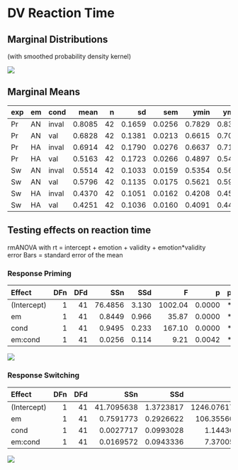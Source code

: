 # DV Reaction Time

## Marginal Distributions
(with smoothed probability density kernel)

![](../../reports/figures/rtDistributions.png)

## Marginal Means

|exp |em |cond  |   mean|  n|     sd|    sem|   ymin|   ymax|
|:---|:--|:-----|------:|--:|------:|------:|------:|------:|
|Pr  |AN |inval | 0.8085| 42| 0.1659| 0.0256| 0.7829| 0.8341|
|Pr  |AN |val   | 0.6828| 42| 0.1381| 0.0213| 0.6615| 0.7041|
|Pr  |HA |inval | 0.6914| 42| 0.1790| 0.0276| 0.6637| 0.7190|
|Pr  |HA |val   | 0.5163| 42| 0.1723| 0.0266| 0.4897| 0.5429|
|Sw  |AN |inval | 0.5514| 42| 0.1033| 0.0159| 0.5354| 0.5673|
|Sw  |AN |val   | 0.5796| 42| 0.1135| 0.0175| 0.5621| 0.5971|
|Sw  |HA |inval | 0.4370| 42| 0.1051| 0.0162| 0.4208| 0.4533|
|Sw  |HA |val   | 0.4251| 42| 0.1036| 0.0160| 0.4091| 0.4410|

## Testing effects on reaction time
rmANOVA with rt = intercept + emotion + validity + emotion*validity  
error Bars = standard error of the mean

### Response Priming
|Effect      | DFn| DFd|     SSn|   SSd|       F|      p|p<.05 |    $\eta^2$|
|:-----------|---:|---:|-------:|-----:|-------:|------:|:-----|------:|
|(Intercept) |   1|  41| 76.4856| 3.130| 1002.04| 0.0000|*     | 0.9451|
|em          |   1|  41|  0.8449| 0.966|   35.87| 0.0000|*     | 0.1598|
|cond        |   1|  41|  0.9495| 0.233|  167.10| 0.0000|*     | 0.1761|
|em:cond     |   1|  41|  0.0256| 0.114|    9.21| 0.0042|*     | 0.0057|

![](../../reports/figures/Rp_interaction_rt.png)

### Response Switching
|Effect      | DFn| DFd|        SSn|       SSd|           F|         p|p<.05 |       $\eta^2$|
|:-----------|---:|---:|----------:|---------:|-----------:|---------:|:-----|---------:|
|(Intercept) |   1|  41| 41.7095638| 1.3723817| 1246.076175| 0.0000|*     | 0.9573|
|em          |   1|  41|  0.7591773| 0.2926622|  106.355605| 0.0000|*     | 0.2900|
|cond        |   1|  41|  0.0027717| 0.0993028|    1.144368| 0.2910|      | 0.0015|
|em:cond     |   1|  41|  0.0169572| 0.0943336|    7.370055| 0.0097|*     | 0.0090|

![](../../reports/figures/Ts_interaction_rt.png)
